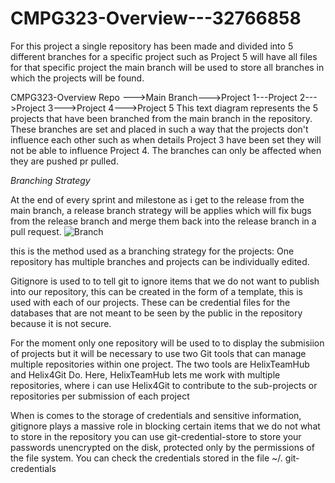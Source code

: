 # CMPG323-Overview---32766858


For this project a single repository has been made and divided into 5 different branches for a specific project such as Project 5 will have all files for that specific project the main branch will be used to store all branches in which the projects will be found.

CMPG323-Overview Repo --->Main Branch--->Project 1---Project 2--->Project 3--->Project 4--->Project 5
This text diagram represents the 5 projects that have been branched from the main branch in the repository. These branches are set and placed in such a way that the projects don't influence each other such as when details Project 3 have been set they will not be able to influence Project 4. The branches can only be affected when they are pushed pr pulled.

*Branching Strategy*

At the end of every sprint and milestone as i get to the release from the main branch, a release branch strategy will be applies which will fix bugs from the release branch and merge them back into the release branch in a pull request.
![Branch](https://user-images.githubusercontent.com/110576122/185352832-198af25f-1445-4222-af58-c51fd7ed1854.JPG)



this is the method used as a branching strategy for the projects:
One repository has multiple branches and projects can be individually edited. 

Gitignore is used to to tell git to ignore items that we do not want to publish into our repository, this can be created in the form of a template, this is used with each of our projects. These can be credential files for the databases that are not meant to be seen by the public in the repository because it is not secure. 

For the moment only one repository will be used to to display the submisiion of projects but it will be necessary to use two Git tools that can manage multiple repositories within one project. The two tools are HelixTeamHub and Helix4Git Do. Here, HelixTeamHub lets me work with multiple repositories, where i can use Helix4Git to contribute to the sub-projects or repositories per submission of each project


When is comes to the storage of credentials and sensitive information, gitignore plays a massive role in blocking certain items that we do not what to store in the repository you can use git-credential-store to store your passwords unencrypted on the disk, protected only by the permissions of the file system. You can check the credentials stored in the file ~/. git-credentials

